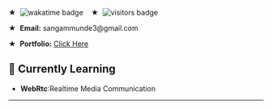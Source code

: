   <p>★ &nbsp;<img src="https://wakatime.com/badge/user/018e92de-fd36-49db-920c-68aa5cee604c.svg" alt="wakatime badge"/> &nbsp; &nbsp;★ &nbsp;<img src="https://visitor-badge.laobi.icu/badge?page_id=Sangam5756.sangammundhe" alt="visitors badge"/></p>
  <p>★ &nbsp;<strong>Email:</strong> sangammunde3@gmail.com</p>
  <p>★ &nbsp;<strong>Portfolio:</strong> <a href="https://sangammundhe5756.onrender.com/" target="_blank">Click Here</a></p>

## 🎯 Currently Learning
- **WebRtc**:Realtime Media Communication



---
<!---
## 💻 About Me

  I am currently pursuing a **B.E in Computer Engineering** at **Savitribai Phule Pune University** with a CGPA of **9+**.primarily using the **MERN stack**. My goal is to build efficient, scalable, and user-friendly applications. Graduation year 2021-2025

---

## 🛠️ Skills

- **Languages**: JavaScript,java
- **Frontend**: HTML, CSS, React.js, Redux, Tailwind CSS, MUI, Bootstrap
- **Backend**: Node.js, Express.js, REST APIs, JWT
- **Databases**: MongoDB, SQL, PostgreSQL
- **Tools**: Git,Docker, GitHub, Unix/Linux
- **Soft Skills**: Communication, Teamwork, Problem-solving
  

---

## 🚀 My Projects
<details>
   <summary><b> VIEW</b> </summary>

  <br>
 <details>
  <summary><b> DevTinder</b>(Aug 2024 - Sep 2024) | <a href="https://github.com/Sangam5756/NamasteNodeJs/blob/master/backend" target="_blank">Link</a></summary>
  <br>
  - Social-media application for developers, built with the MERN stack. Implemented user authentication,profile management, and secure profile browsing.
  - Enabled CRUD for accounts, requests, and real-time updates for connection requests.
  - Optimized RESTful APIs for scalability and high performance.
</details>

<details>
   <summary><b>DevBlog</b>(Jul 2024 - Aug 2024) | <a href="https://medium-blog-eight-lac.vercel.app" target="_blank"> Link</a></summary>
  <br>
   - Built a secure blog platform using the **MERN** stack (MongoDB, Express.js, React, Node.js) with **JWT** authentication and full **CRUD** operations.
  - Integrated **Prisma ORM** for efficient database management and query optimization, enhancing performance and scalability.
  - Implemented **middleware** for route protection, ensuring secure access control for authenticated users.
  - Utilized **Cloudflare Workers** for backend development and deployment, leveraging their serverless environment to handle up to 100,000 requests per month, improving scalability and reducing server load.
</details>



<details> 
  <summary><b> VidVault</b>(Jun 2024 - Jul 2024) | <a href="https://estore-sangam5756.onrender.com" target="_blank">Link</a></summary>
  <br>
  VidVault is a full-stack video-sharing platform developed using **React** and **Redux**.
  - Enhanced **user engagement** by 30% and reduced **page load time** by 25% with optimized component architecture.
  - Built **real-time updates** for video interactions using **WebSocket** technology, reducing latency by 35%.
  - Implemented a **debounced search feature**, reducing unnecessary API calls by 40% and improving search efficiency.
</details>

<details>
  <summary><b>Pawdoption</b> (Jul 2024 - Aug 2024) | <a href="https://petfriend5756.onrender.com" target="_blank">Link</a></summary>
  <br>
  Pawdoption is a full-stack pet adoption platform using the **MERN stack**, enabling users to browse, adopt, and manage pets.
  - Developed **secure user authentication** and **session management** to provide personalized and secure experiences.
  - Integrated **RESTful APIs** to enable seamless interaction between frontend and backend.
  - Built an efficient dashboard for users to manage their pet adoption status.
</details>

<details>
  <summary><b>ShopVerse</b> (Jun 2024 - Jul 2024) | <a href="https://estore-sangam5756.onrender.com" target="_blank">Link</a></summary>
  <br>
  ShopVerse is an eCommerce platform built with the **MERN stack** for users to shop products and complete secure transactions.
  - Integrated **payment gateways** to allow seamless payment processing.
  - Designed a **responsive UI** with **React** and **Tailwind CSS**, improving accessibility across devices.
  - Built a dynamic **cart management system** with **MongoDB** for quick access to user data.
</details>

<details>
  <summary><b>MovieMind</b> (May 2024 - Jun 2024) | <a href="https://github.com/Sangam5756/mern-github-app" target="_blank">Link</a></summary>
  <br>
  MovieMind is an AI-powered movie recommendation app that utilizes the **Cohere GPT API** for providing intelligent movie suggestions based on user input.
  - Integrated the **TMDB API** for fetching detailed movie information.
  - Deployed on **Firebase** for fast and scalable access, enhancing app performance.
  - Developed using **React**, **Redux**, and **Tailwind CSS** to ensure a modern, responsive design.
</details>


</details>



## 📊 GitHub & Coding Stats

<details>
  <summary>Click to view my Stats</summary>
  <br>
  <div align="center">
    <img width="400" src="https://streak-stats.demolab.com?user=Sangam5756&theme=dark&date_format=j%20M%5B%20Y%5D" alt="GitHub Streak Stats" />
    <br><br>
    <img width="400" src="https://leetcode.card.workers.dev/sangammunde3?theme=dark&font=baloo&extension=null&theme=dark" alt="LeetCode Stats" />
    <br><br>
    <img width="800" height="600" src="https://wakatime.com/share/@sangammundhe/e8516248-30ab-4b62-8302-7724b68e5f9e.svg" alt="WakaTime Coding Activity" />
  </div>
</details>

---
-->

